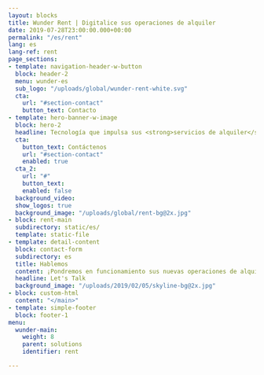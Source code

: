 ```yaml
---
layout: blocks
title: Wunder Rent | Digitalice sus operaciones de alquiler
date: 2019-07-28T23:00:00.000+00:00
permalink: "/es/rent"
lang: es
lang-ref: rent
page_sections:
- template: navigation-header-w-button
  block: header-2
  menu: wunder-es
  sub_logo: "/uploads/global/wunder-rent-white.svg"
  cta:
    url: "#section-contact"
    button_text: Contacto
- template: hero-banner-w-image
  block: hero-2
  headline: Tecnología que impulsa sus <strong>servicios de alquiler</strong>
  cta:
    button_text: Contáctenos
    url: "#section-contact"
    enabled: true
  cta_2:
    url: "#"
    button_text:
    enabled: false
  background_video:
  show_logos: true
  background_image: "/uploads/global/rent-bg@2x.jpg"
- block: rent-main
  subdirectory: static/es/
  template: static-file
- template: detail-content
  block: contact-form
  subdirectory: es
  title: Hablemos
  content: ¡Pondremos en funcionamiento sus nuevas operaciones de alquiler en poco tiempo! Envíenos los siguientes datos y nos pondremos en contacto con usted en las próximas 24 horas.
  headline: Let's Talk
  background_image: "/uploads/2019/02/05/skyline-bg@2x.jpg"
- block: custom-html
  content: "</main>"
- template: simple-footer
  block: footer-1
menu:
  wunder-main:
    weight: 8
    parent: solutions
    identifier: rent

---
```

